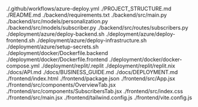 ./.github/workflows/azure-deploy.yml
./PROJECT_STRUCTURE.md
./README.md
./backend/requirements.txt
./backend/src/main.py
./backend/src/models/personalization.py
./backend/src/models/subscriber.py
./backend/src/routes/subscribers.py
./deployment/azure/deploy-backend.sh
./deployment/azure/deploy-frontend.sh
./deployment/azure/deploy-infrastructure.sh
./deployment/azure/setup-secrets.sh
./deployment/docker/Dockerfile.backend
./deployment/docker/Dockerfile.frontend
./deployment/docker/docker-compose.yml
./deployment/replit/.replit
./deployment/replit/replit.nix
./docs/API.md
./docs/BUSINESS_GUIDE.md
./docs/DEPLOYMENT.md
./frontend/index.html
./frontend/package.json
./frontend/src/App.jsx
./frontend/src/components/OverviewTab.jsx
./frontend/src/components/SubscribersTab.jsx
./frontend/src/index.css
./frontend/src/main.jsx
./frontend/tailwind.config.js
./frontend/vite.config.js
